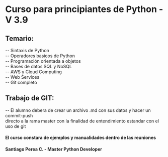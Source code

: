# Curso para principiantes de Python -V 3.9
## Temario:
-- Sintaxis de Python \
-- Operadores basicos de Python \
-- Programación orientada a objetos \
-- Bases de datos SQL y NoSQL \
-- AWS y Cloud Computing \
-- Web Services \
-- Git completo


## Trabajo de GIT:
-- El alumno debera de crear un archivo .md con sus datos y hacer un commit-push \
directo a la rama master con la finalidad de entendimiento estandar con el uso de git
#### El curso constara de ejemplos y manualidades dentro de las reuniones
#### Santiago Perea C. - Master Python Developer